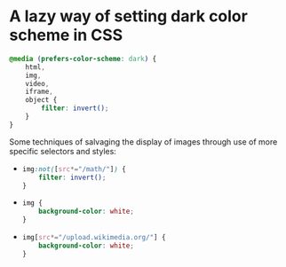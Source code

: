 # A lazy way of setting dark color scheme in CSS

```css
@media (prefers-color-scheme: dark) {
    html,
    img,
    video,
    iframe,
    object {
        filter: invert();
    }
}
```

Some techniques of salvaging the display of images through use of more specific selectors and styles:

-   ```css
    img:not([src*="/math/"]) {
        filter: invert();
    }
    ```
-   ```css
    img {
        background-color: white;
    }
    ```
-   ```css
    img[src*="/upload.wikimedia.org/"] {
        background-color: white;
    }
    ```
